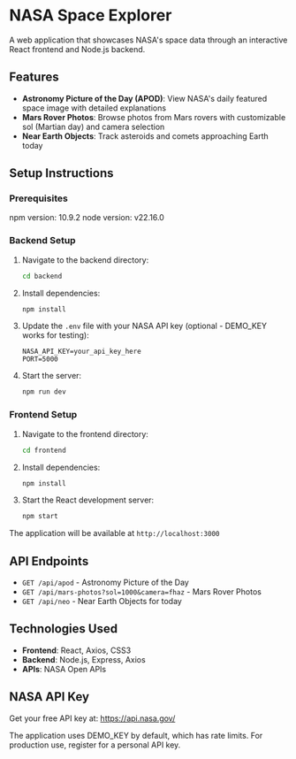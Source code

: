 # NASA Space Explorer

A web application that showcases NASA's space data through an interactive React frontend and Node.js backend.

## Features

- **Astronomy Picture of the Day (APOD)**: View NASA's daily featured space image with detailed explanations
- **Mars Rover Photos**: Browse photos from Mars rovers with customizable sol (Martian day) and camera selection
- **Near Earth Objects**: Track asteroids and comets approaching Earth today

## Setup Instructions
### Prerequisites
npm version: 10.9.2
node version: v22.16.0

### Backend Setup

1. Navigate to the backend directory:
   ```bash
   cd backend
   ```

2. Install dependencies:
   ```bash
   npm install
   ```

3. Update the `.env` file with your NASA API key (optional - DEMO_KEY works for testing):
   ```
   NASA_API_KEY=your_api_key_here
   PORT=5000
   ```

4. Start the server:
   ```bash
   npm run dev
   ```

### Frontend Setup

1. Navigate to the frontend directory:
   ```bash
   cd frontend
   ```

2. Install dependencies:
   ```bash
   npm install
   ```

3. Start the React development server:
   ```bash
   npm start
   ```

The application will be available at `http://localhost:3000`

## API Endpoints

- `GET /api/apod` - Astronomy Picture of the Day
- `GET /api/mars-photos?sol=1000&camera=fhaz` - Mars Rover Photos
- `GET /api/neo` - Near Earth Objects for today

## Technologies Used

- **Frontend**: React, Axios, CSS3
- **Backend**: Node.js, Express, Axios
- **APIs**: NASA Open APIs

## NASA API Key

Get your free API key at: https://api.nasa.gov/

The application uses DEMO_KEY by default, which has rate limits. For production use, register for a personal API key.